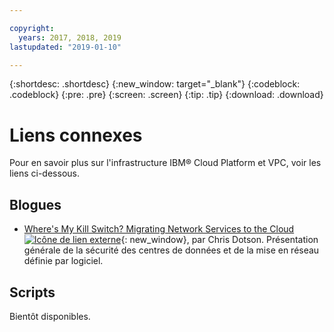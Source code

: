 ```yaml
---

copyright:
  years: 2017, 2018, 2019
lastupdated: "2019-01-10"

---
```


{:shortdesc: .shortdesc}
{:new_window: target="_blank"}
{:codeblock: .codeblock}
{:pre: .pre}
{:screen: .screen}
{:tip: .tip}
{:download: .download}

# Liens connexes

Pour en savoir plus sur l'infrastructure IBM® Cloud Platform et VPC, voir les liens ci-dessous. 

## Blogues 

*  [Where's My Kill Switch? Migrating Network Services to the Cloud ![Icône de lien externe](../../icons/launch-glyph.svg "Icône de lien externe")](https://www.ibm.com/w3-techblog/wcp/2018/09/migrating-network-services/){: new_window}, par Chris Dotson. Présentation générale de la sécurité des centres de données et de la mise en réseau définie par logiciel. 

## Scripts

Bientôt disponibles.
